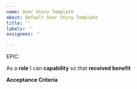 ```yaml
---
name: User Story Template
about: Default User Story Template
title: ''
labels: ''
assignees: ''

---
```


EPIC: <epic>

As a **role** I can **capability** so that **received benefit**

**Acceptance Criteria**
